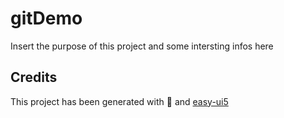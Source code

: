# gitDemo
Insert the purpose of this project and some intersting infos here


## Credits
This project has been generated with 💙 and [easy-ui5](https://github.com/SAP)
